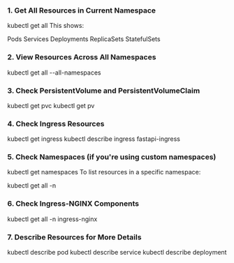### 1. Get All Resources in Current Namespace

kubectl get all
This shows:

Pods
Services
Deployments
ReplicaSets
StatefulSets

### 2. View Resources Across All Namespaces
kubectl get all --all-namespaces

### 3. Check PersistentVolume and PersistentVolumeClaim
kubectl get pvc
kubectl get pv

### 4. Check Ingress Resources
kubectl get ingress
kubectl describe ingress fastapi-ingress

### 5. Check Namespaces (if you're using custom namespaces)
kubectl get namespaces
To list resources in a specific namespace:

kubectl get all -n <namespace-name>

### 6. Check Ingress-NGINX Components
kubectl get all -n ingress-nginx

### 7. Describe Resources for More Details
kubectl describe pod <pod-name>
kubectl describe service <service-name>
kubectl describe deployment <deployment-name>
